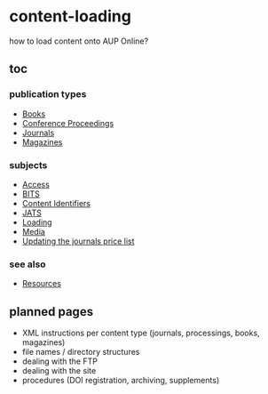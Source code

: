 # content-loading
how to load content onto AUP Online?

## toc

### publication types
- [Books](https://amsterdamuniversitypress.github.io/content-loading/books)
- [Conference Proceedings](https://amsterdamuniversitypress.github.io/content-loading/conferenceproceedings)
- [Journals](https://amsterdamuniversitypress.github.io/content-loading/journals)
- [Magazines](https://amsterdamuniversitypress.github.io/content-loading/magazines)

### subjects
- [Access](https://amsterdamuniversitypress.github.io/content-loading/access)
- [BITS](https://amsterdamuniversitypress.github.io/content-loading/bits)
- [Content Identifiers](https://amsterdamuniversitypress.github.io/content-loading/contentidentifiers)
- [JATS](https://amsterdamuniversitypress.github.io/content-loading/jats)
- [Loading](https://amsterdamuniversitypress.github.io/content-loading/loading)
- [Media](https://amsterdamuniversitypress.github.io/content-loading/media)
- [Updating  the journals price list](https://amsterdamuniversitypress.github.io/content-loading/updatingjournalspricelist)

### see also
- [Resources](https://amsterdamuniversitypress.github.io/content-loading/resources)


## planned pages

- XML instructions per content type (journals, processings, books, magazines)
- file names / directory structures
- dealing with the FTP
- dealing with the site
- procedures (DOI registration, archiving, supplements)

